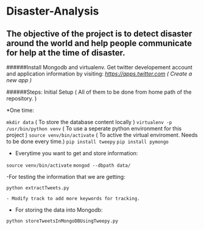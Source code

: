 # Disaster-Analysis
## The objective of the project is to detect disaster around the world and help people communicate for help at the time of disaster.

######Install Mongodb and virtualenv.
Get twitter developement account and application information by visiting: *https://apps.twitter.com ( Create a new app )*

######Steps: Initial Setup ( All of them to be done from home path of the repository. )



*One time:

`mkdir data` ( To store the database content locally )
`virtualenv -p /usr/bin/python venv` ( To use a seperate python environment for this project )
`source venv/bin/activate` ( To active the virtual enviroment. Needs to be done every time.)
`pip install tweepy`
`pip install pymongo`

  * Everytime you want to get and store information:

`source venv/bin/activate`
`mongod --dbpath data/`

  -For testing the information that we are getting:

`python extractTweets.py` 

    - Modify track to add more keywords for tracking.

  - For storing the data into Mongodb:

`python storeTweetsInMongoDBUsingTweepy.py`